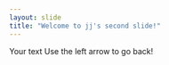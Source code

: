 ```yaml
---
layout: slide
title: "Welcome to jj's second slide!"
---
```

Your text
Use the left arrow to go back!
